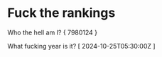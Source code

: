 # Fuck the rankings

Who the hell am I?
{ 7980124 }

What fucking year is it?
[ 2024-10-25T05:30:00Z ]
